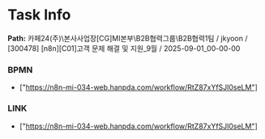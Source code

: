 # Task Info

**Path:** 카페24(주)\본사사업장\[CG]MI본부\B2B협력그룹\B2B협력1팀 / jkyoon / [300478] [n8n][C01]고객 문제 해결 및 지원_9월 / 2025-09-01_00-00-00

### BPMN
- ["https://n8n-mi-034-web.hanpda.com/workflow/RtZ87xYfSJl0seLM"]

### LINK
- ["https://n8n-mi-034-web.hanpda.com/workflow/RtZ87xYfSJl0seLM"]

